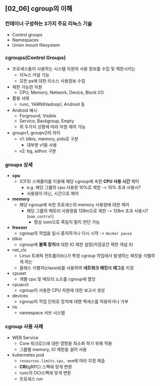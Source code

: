 ## [02_06] cgroup의 이해

### 컨테이너 구성하는 3가지 주요 리눅스 기술
- Control groups
- Namespaces
- Union mount filesystem

### cgroups(Control Groups)
- 프로세스들이 사용하는 시스템 자원의 사용 정보를 수집 및 제한시키는
  - 리눅스 커널 기능
  - 모든 ps에 대한 리소스 사용정보 수집
- 제한 가능한 자원
  - CPU, Memory, Network, Device, Block I/O
- 활용 사례
  - runc, YARN(Hadoop), Android 등
- Android 예시
  - Forground, Visible
  - Service, Backgroup, Empty
  - 위 두가지 상황에 따라 자원 제어 가능
- groupv1, groupv2의 차이
  - v1: blkio, memory, pids로 구분
    - 대부분 v1을 사용
  - v2: bg, adhoc 구분

### groups 상세
- **cpu**
  - (CFS) 스케줄러를 이용해 해당 cgroup에 속한 **CPU 사용 시간** 제어
    - e.g. 해당 그룹의 cpu 사용량 10%로 제한 -> 10% 초과 사용시?
    - 사용량이 아닌, 시간으로 제어
- **memory**
  - 해당 cgroup에 속한 프로세스의 memory 사용량에 대한 제어
    - 해당 그룹의 메모리 사용량을 128m으로 제한 -> 128m 초과 사용시? (`oom_control`)
      - 항상 oom으로 죽일지 말지 판단 가능
- **freezer**
  - cgroup의 작업을 일시 중지하거나 다시 시작 -> `docker pause`
- blkio
  - cgroup에 **블록 장치**에 대한 IO 제한 설정(저장공간 제한 개념 X)
- net_cls
  - Linux 트래픽 컨트롤러(tc)가 특정 cgroup 작업에서 발생하는 패킷을 식별하게 하는
  - 클래스 식별자(classid)를 사용하여 **네트워크 패킷**에 **태그**를 지정
- cpuset
  - 개별 cpu 및 메모리 노드를 cgroup에 할당
- cpuacct
  - cgroup이 사용한 CPU 자원에 대한 보고서 생성
- devices
  - cgroup의 작업 단위로 장치에 대핸 액세스를 허용하거나 거부
- ns
  - namespace 서브 시스템

### cgroup 사용 사례
- WEB Service
  - Core 워크로드에 대한 영향을 최소화 하기 위해 적용
  - 그룹별 memory, IO 제한을 걸어 사용
- kubernetes pod
  - `resources.limits.cpu, mem`에 따라 지정 제출
  - **CRI**(gRPC) 스펙에 맞게 변환
  - runc의 OCI스펙에 맞게 변환
  - 프로세스 run